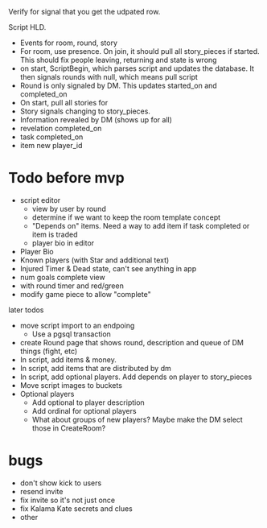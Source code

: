 Verify for signal that you get the udpated row.


Script HLD.  
- Events for room, round, story
- For room, use presence.  On join, it should pull all story_pieces if started. This should fix people leaving, returning and state is wrong
- on start, ScriptBegin, which parses script and updates the database.  It then signals rounds with null, which means pull script
-  Round is only signaled by DM.  This updates started_on and completed_on
  -  On start, pull all stories for   
-  Story signals changing to story_pieces.
  -   Information revealed by DM (shows up for all)
  -   revelation completed_on
  -   task completed_on
  -   item new player_id

# Todo before mvp
- script editor
  -  view by user by round
  -  determine if we want to keep the room template concept
  -  "Depends on" items.  Need a way to add item if task completed or item is traded
  -  player bio in editor
-  Player Bio
-  Known players (with Star and additional text)
-  Injured Timer & Dead state, can't see anything in app
-  num goals complete view
  - with round timer and red/green
  - modify game piece to allow "complete"

later todos
- move script import to an endpoing
  - Use a pgsql transaction
- create Round page that shows round, description and queue of DM things (fight, etc)
- In script, add items & money.
- In script, add items that are distributed by dm
- In script, add optional players.  Add depends on player to story_pieces
- Move script images to buckets
- Optional players
  - Add optional to player description
  - Add ordinal for optional players
  - What about groups of new players? Maybe make the DM select those in CreateRoom? 


# bugs
- don't show kick to users
- resend invite
- fix invite so it's not just once
- fix Kalama Kate secrets and clues
- other 

